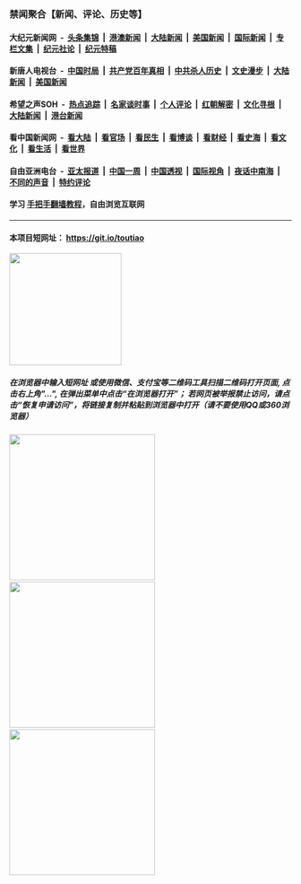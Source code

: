 ### 禁闻聚合【新闻、评论、历史等】

#### 大纪元新闻网 &nbsp;-&nbsp; [头条集锦](indexes/E头条集锦.md?t=02161102) &nbsp;|&nbsp; [港澳新闻](indexes/E港澳新闻.md?t=02161102)  &nbsp;|&nbsp; [大陆新闻](indexes/E大陆新闻.md?t=02161102) &nbsp;|&nbsp; [美国新闻](indexes/E美国新闻.md?t=02161102) &nbsp;|&nbsp; [国际新闻](indexes/E国际新闻.md?t=02161102) &nbsp;|&nbsp; [专栏文集](indexes/E专栏文集.md?t=02161102) &nbsp;|&nbsp; [纪元社论](indexes/E纪元社论.md?t=02161102) &nbsp;|&nbsp; [纪元特稿](indexes/E纪元特稿.md?t=02161102) 

#### 新唐人电视台 &nbsp;-&nbsp; [中国时局](indexes/N中国时局.md?t=02161102) &nbsp;|&nbsp; [共产党百年真相](indexes/N共产党百年真相.md?t=02161102) &nbsp;|&nbsp; [中共杀人历史](indexes/N中共杀人历史.md?t=02161102) &nbsp;|&nbsp; [文史漫步](indexes/N文史漫步.md?t=02161102) &nbsp;|&nbsp; [大陆新闻](indexes/N大陆新闻.md?t=02161102) &nbsp;|&nbsp; [美国新闻](indexes/N美国新闻.md?t=02161102)

#### 希望之声SOH &nbsp;-&nbsp; [热点追踪](indexes/H热点追踪.md?t=02161102) &nbsp;|&nbsp; [名家谈时事](indexes/H名家谈时事.md?t=02161102) &nbsp;|&nbsp; [个人评论](indexes/H个人评论.md?t=02161102)  &nbsp;|&nbsp; [红朝解密](indexes/H红朝解密.md?t=02161102) &nbsp;|&nbsp; [文化寻根](indexes/H文化寻根.md?t=02161102) &nbsp;|&nbsp; [大陆新闻](indexes/H大陆新闻.md?t=02161102) &nbsp;|&nbsp; [港台新闻](indexes/H港台新闻.md?t=02161102)

#### 看中国新闻网 &nbsp;-&nbsp; [看大陆](indexes/S看大陆.md?t=02161102) &nbsp;|&nbsp; [看官场](indexes/S看官场.md?t=02161102) &nbsp;|&nbsp; [看民生](indexes/S看民生.md?t=02161102)  &nbsp;|&nbsp; [看博谈](indexes/S看博谈.md?t=02161102) &nbsp;|&nbsp; [看财经](indexes/S看财经.md?t=02161102) &nbsp;|&nbsp; [看史海](indexes/S看史海.md?t=02161102) &nbsp;|&nbsp; [看文化](indexes/S看文化.md?t=02161102) &nbsp;|&nbsp; [看生活](indexes/S看生活.md?t=02161102) &nbsp;|&nbsp; [看世界](indexes/S看世界.md?t=02161102)

#### 自由亚洲电台 &nbsp;-&nbsp; [亚太报道](indexes/R亚太报道.md?t=02161102) &nbsp;|&nbsp; [中国一周](indexes/R中国一周.md?t=02161102) &nbsp;|&nbsp; [中国透视](indexes/R中国透视.md?t=02161102)  &nbsp;|&nbsp; [国际视角](indexes/R国际视角.md?t=02161102) &nbsp;|&nbsp; [夜话中南海](indexes/R夜话中南海.md?t=02161102) &nbsp;|&nbsp; [不同的声音](indexes/R不同的声音.md?t=02161102) &nbsp;|&nbsp; [特约评论](indexes/R特约评论.md?t=02161102)

#### 学习 [手把手翻墙教程](https://github.com/gfw-breaker/guides/wiki)，自由浏览互联网

----

#### 本项目短网址： https://git.io/toutiao
<img src="https://raw.githubusercontent.com/gfw-breaker/banned-news/master/scripts/img/qr.png" width="200px"/>  

##### 在浏览器中输入短网址 或使用微信、支付宝等二维码工具扫描二维码打开页面, 点击右上角"...", 在弹出菜单中点击“在浏览器打开”； 若网页被举报禁止访问，请点击“恢复申请访问”，将链接复制并粘贴到浏览器中打开（请不要使用QQ或360浏览器）

<img src="https://raw.githubusercontent.com/gfw-breaker/banned-news/master/scripts/img/1.png" width="260px"/> &nbsp; <img src="https://raw.githubusercontent.com/gfw-breaker/banned-news/master/scripts/img/2.png" width="260px"/> &nbsp; <img src="https://raw.githubusercontent.com/gfw-breaker/banned-news/master/scripts/img/3.png" width="260px"/>
